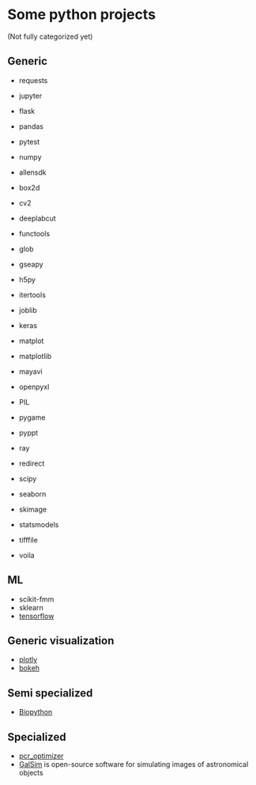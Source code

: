 # Some python projects

(Not fully categorized yet)

## Generic

* requests
* jupyter
* flask
* pandas
* pytest
* numpy


* allensdk
* box2d
* cv2
* deeplabcut
* functools
* glob
* gseapy
* h5py
* itertools
* joblib
* keras
* matplot
* matplotlib
* mayavi
* openpyxl
* PIL
* pygame
* pyppt
* ray
* redirect
* scipy
* seaborn
* skimage
* statsmodels
* tifffile
* voila

## ML

* scikit-fmm
* sklearn
* [tensorflow](https://www.tensorflow.org/)

## Generic visualization

* [plotly](https://plotly.com/python/)
* [bokeh](https://bokeh.org/)

## Semi specialized

* [Biopython](https://biopython.org/)

## Specialized

* [pcr_optimizer](https://github.com/Ara101/pcr_optimizer/)
* [GalSim](https://github.com/GalSim-developers/GalSim) is open-source software for simulating images of astronomical objects


